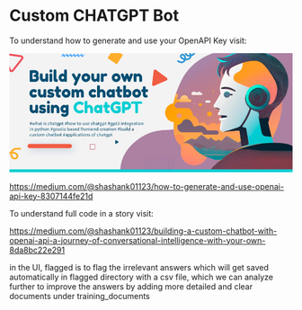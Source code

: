 # Custom CHATGPT Bot

To understand how to generate and use your OpenAPI Key visit:

<img src="custom.jpg" alt="custom">

https://medium.com/@shashank01123/how-to-generate-and-use-openai-api-key-8307144fe21d

To understand full code in a story visit:

https://medium.com/@shashank01123/building-a-custom-chatbot-with-openai-api-a-journey-of-conversational-intelligence-with-your-own-8da8bc22e291


in the UI, flagged is to flag the irrelevant answers which will get saved automatically in flagged directory with a csv file, which we can analyze further to improve the answers by adding more detailed and clear documents under training_documents
 
